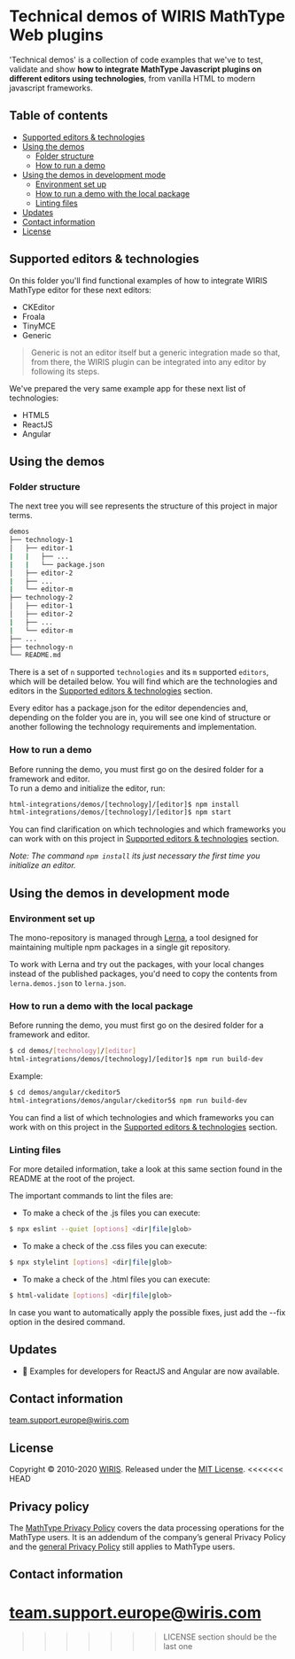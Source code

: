 # Technical demos of WIRIS MathType Web plugins

'Technical demos' is a collection of code examples that we've to test, validate and show **how to integrate MathType Javascript plugins on different editors using technologies**, from vanilla HTML to modern javascript frameworks.

## Table of contents

- [Supported editors & technologies](#supported-editors--technologies)
- [Using the demos](#using-the-demos)
    - [Folder structure](#folder-structure)
    - [How to run a demo](#how-to-run-a-demo)
- [Using the demos in development mode](#using-the-demos-in-development-mode)
    - [Environment set up](#environment-set-up)
    - [How to run a demo with the local package](#how-to-run-a-demo-with-the-local-package)
    - [Linting files](#linting-files)
- [Updates](#updates)
- [Contact information](#contact-information)
- [License](#license)

## Supported editors & technologies

On this folder you'll find functional examples of how to integrate WIRIS MathType editor for these next editors:

- CKEditor
- Froala
- TinyMCE
- Generic

>Generic is not an editor itself but a generic integration made so that, from there, the WIRIS plugin can be integrated into any editor by following its steps.

We've prepared the very same example app for these next list of technologies:

- HTML5
- ReactJS 
- Angular 

## Using the demos

### Folder structure

The next tree you will see represents the structure of this project in major terms. 

```bash
demos
├── technology-1
│   ├── editor-1
|   |   ├── ...
|   |   └── package.json
│   ├── editor-2
|   ├── ...
|   └── editor-m
├── technology-2
│   ├── editor-1
│   ├── editor-2
|   ├── ...
|   └── editor-m
├── ...
├── technology-n
└── README.md
```

There is a set of `n` supported `technologies` and its `m` supported `editors`, which will be detailed below. You will find which are the technologies and editors in the [Supported editors & technologies](#supported-editors-&-technologies) section.

Every editor has a package.json for the editor dependencies and, depending on the folder you are in, you will see one kind of structure or another following the technology requirements and implementation.

### How to run a demo

Before running the demo, you must first go on the desired folder for a framework and editor.<br>
To run a demo and initialize the editor, run:

```sh
html-integrations/demos/[technology]/[editor]$ npm install
html-integrations/demos/[technology]/[editor]$ npm start
```

You can find clarification on which technologies and which frameworks you can work with on this project in [Supported editors & technologies](#supported-editors-technologies) section.

*Note: The command `npm install` its just necessary the first time you initialize an editor.*

## Using the demos in development mode

### Environment set up

The mono-repository is managed through [Lerna](https://lerna.js.org/), a tool
designed for maintaining multiple npm packages in a single git repository.

To work with Lerna and try out the packages, with your local changes instead of the published packages, you'd need to copy the contents from `lerna.demos.json` to `lerna.json`.

### How to run a demo with the local package

Before running the demo, you must first go on the desired folder for a framework and editor.<br>

```sh
$ cd demos/[technology]/[editor]
html-integrations/demos/[technology]/[editor]$ npm run build-dev
```

Example:

```sh
$ cd demos/angular/ckeditor5
html-integrations/demos/angular/ckeditor5$ npm run build-dev
```


You can find a list of which technologies and which frameworks you can work with on this project in the [Supported editors & technologies](#supported-editors-&-technologies) section.


### Linting files

For more detailed information, take a look at this same section found in the README at the root of the project.

The important commands to lint the files are:

* To make a check of the .js files you can execute:
```sh
$ npx eslint --quiet [options] <dir|file|glob>
```

* To make a check of the .css files you can execute:
```sh
$ npx stylelint [options] <dir|file|glob>
```

* To make a check of the .html files you can execute:
```sh
$ html-validate [options] <dir|file|glob>
```

In case you want to automatically apply the possible fixes, just add the --fix option in the desired command.

## Updates

- :tada: Examples for developers for ReactJS and Angular are now available.

## Contact information

team.support.europe@wiris.com

## License

Copyright © 2010-2020 [WIRIS](http://www.wiris.com). Released under the [MIT License](../LICENSE).
<<<<<<< HEAD

## Privacy policy

The [MathType Privacy Policy](http://www.wiris.com/mathtype/privacy-policy) covers the data processing operations for the MathType users. It is an addendum of the company’s general Privacy Policy and the [general Privacy Policy](https://wiris.com/en/privacy-policy) still applies to MathType users.


## Contact information

team.support.europe@wiris.com
=======
>>>>>>> LICENSE section should be the last one
